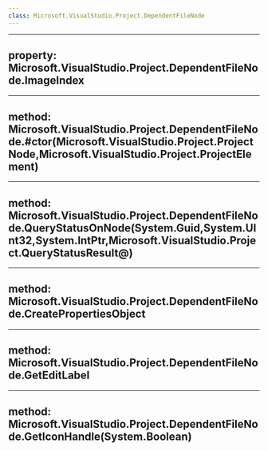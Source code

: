 ```yaml
---
class: Microsoft.VisualStudio.Project.DependentFileNode
---
```


---
property: Microsoft.VisualStudio.Project.DependentFileNode.ImageIndex
---

---
method: Microsoft.VisualStudio.Project.DependentFileNode.#ctor(Microsoft.VisualStudio.Project.ProjectNode,Microsoft.VisualStudio.Project.ProjectElement)
---

---
method: Microsoft.VisualStudio.Project.DependentFileNode.QueryStatusOnNode(System.Guid,System.UInt32,System.IntPtr,Microsoft.VisualStudio.Project.QueryStatusResult@)
---

---
method: Microsoft.VisualStudio.Project.DependentFileNode.CreatePropertiesObject
---

---
method: Microsoft.VisualStudio.Project.DependentFileNode.GetEditLabel
---

---
method: Microsoft.VisualStudio.Project.DependentFileNode.GetIconHandle(System.Boolean)
---

